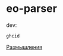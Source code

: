 # eo-parser

dev:

```
ghcid
```

[Размышления](https://www.mathcha.io/editor/YVW7MIDqiG2u8zhXOjNyKS9N7PLGFPQEXyYs03Dw43)